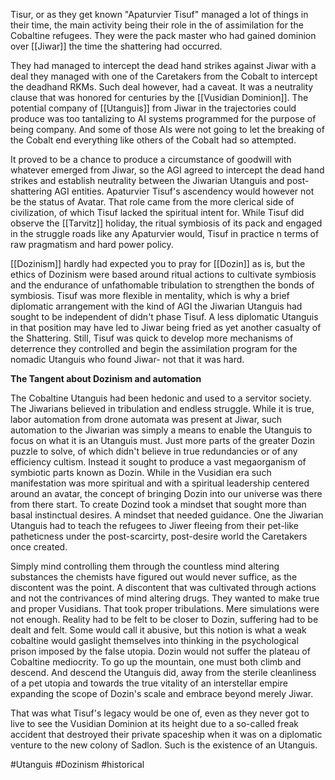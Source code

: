 Tisur, or as they get known "Apaturvier Tisuf" managed a lot of things in their time, the main activity being their role in the of assimilation for the Cobaltine refugees.  They were the pack master who had gained dominion over [[Jiwar]] the time the shattering had occurred.  

They had managed to intercept the dead hand strikes against Jiwar with a deal they managed with one of the Caretakers from the Cobalt to intercept the deadhand RKMs.  Such deal however, had a caveat.  It was a neutrality clause that was honored for centuries by the [[Vusidian Dominion]].  The potential company of [[Utanguis]] from Jiwar in the trajectories could produce was too tantalizing to AI systems programmed for the purpose of being company.  And some of those AIs were not going to let the breaking of the Cobalt end everything like others of the Cobalt had so attempted.

It proved to be a chance to produce a circumstance of goodwill with whatever emerged from Jiwar, so the AGI agreed to intercept the dead hand strikes and establish neutrality between the Jiwarian Utanguis and post-shattering AGI entities.   Apaturvier Tisuf's ascendency would however not be the status of Avatar.  That role came from the more clerical side of civilization, of which Tisuf lacked the spiritual intent for. While Tisuf did observe the [[Tarvitz]] holiday, the ritual symbiosis of its pack and engaged in the struggle roads like any Apaturvier would, Tisuf in practice n terms of raw pragmatism and hard power policy.  

[[Dozinism]] hardly had expected you to pray for [[Dozin]] as is, but the ethics of Dozinism were based around ritual actions to cultivate symbiosis and the endurance of unfathomable tribulation to strengthen the bonds of symbiosis.  Tisuf was more flexible in mentality, which is why a brief diplomatic arrangement with the kind of AGI the Jiwarian Utanguis had sought to be independent of didn't phase Tisuf.  A less diplomatic Utanguis in that position may have led to Jiwar being fried as yet another casualty of the Shattering.  Still, Tisuf was quick to develop more mechanisms of deterrence they controlled and begin the assimilation program for the nomadic Utanguis who found Jiwar- not that it was hard.  

**The Tangent about Dozinism and automation**

The Cobaltine Utanguis had been hedonic and used to a servitor society.  The Jiwarians believed in tribulation and endless struggle.  While it is true, labor automation from drone automata was present at Jiwar, such automation to the Jiwarian was simply a means to enable the Utanguis to focus on what it is an Utanguis must.  Just more parts of the greater Dozin puzzle to solve, of which didn't believe in true redundancies or of any efficiency cultism.  Instead it sought to produce a vast megaorganism of symbiotic parts known as Dozin.  While in the Vusidian era such manifestation was more spiritual and with a spiritual leadership centered around an avatar, the concept of bringing Dozin into our universe was there from there start.  To create Dozind took a mindset that sought more than basal instinctual desires.  A mindset that needed guidance.  One the Jiwarian Utanguis had to teach the refugees to Jiwer fleeing from their pet-like patheticness under the post-scarcirty, post-desire world the Caretakers once created.

Simply mind controlling them through the countless mind altering substances the chemists have figured out would never suffice, as the discontent was the point.  A discontent that was cultivated through actions and not the contrivances of mind altering drugs.  They wanted to make true and proper Vusidians.  That took proper tribulations.  Mere simulations were not enough.  Reality had to be felt to be closer to Dozin, suffering had to be dealt and felt.  Some would call it abusive, but this notion is what a weak cobaltine would gaslight themselves into thinking in the psychological prison imposed by the false utopia.  Dozin would not suffer the plateau of Cobaltine mediocrity.  To go up the mountain, one must both climb and descend.  And descend the Utanguis did, away from the sterile cleanliness of a pet utopia and towards the true vitality of an interstellar empire expanding the scope of Dozin's scale and embrace beyond merely Jiwar.  

That was what Tisuf's legacy would be one of, even as they never got to live to see the Vusidian Dominion at its height due to a so-called freak accident that destroyed their private spaceship when it was on a diplomatic venture to the new colony of Sadlon.  Such is the existence of an Utanguis.

#Utanguis 
#Dozinism 
#historical